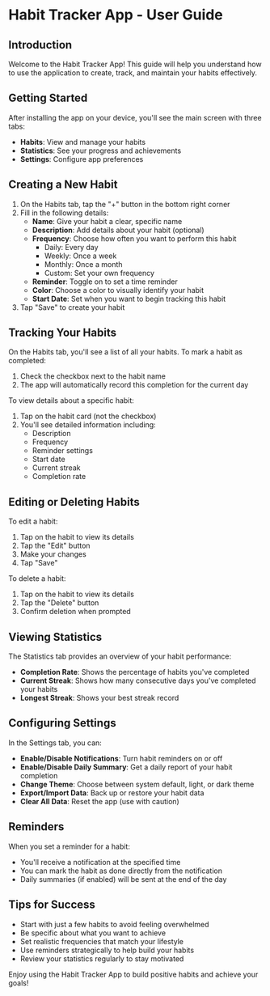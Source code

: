 # Habit Tracker App - User Guide

## Introduction

Welcome to the Habit Tracker App! This guide will help you understand how to use the application to create, track, and maintain your habits effectively.

## Getting Started

After installing the app on your device, you'll see the main screen with three tabs:
- **Habits**: View and manage your habits
- **Statistics**: See your progress and achievements
- **Settings**: Configure app preferences

## Creating a New Habit

1. On the Habits tab, tap the "+" button in the bottom right corner
2. Fill in the following details:
   - **Name**: Give your habit a clear, specific name
   - **Description**: Add details about your habit (optional)
   - **Frequency**: Choose how often you want to perform this habit
     - Daily: Every day
     - Weekly: Once a week
     - Monthly: Once a month
     - Custom: Set your own frequency
   - **Reminder**: Toggle on to set a time reminder
   - **Color**: Choose a color to visually identify your habit
   - **Start Date**: Set when you want to begin tracking this habit
3. Tap "Save" to create your habit

## Tracking Your Habits

On the Habits tab, you'll see a list of all your habits. To mark a habit as completed:
1. Check the checkbox next to the habit name
2. The app will automatically record this completion for the current day

To view details about a specific habit:
1. Tap on the habit card (not the checkbox)
2. You'll see detailed information including:
   - Description
   - Frequency
   - Reminder settings
   - Start date
   - Current streak
   - Completion rate

## Editing or Deleting Habits

To edit a habit:
1. Tap on the habit to view its details
2. Tap the "Edit" button
3. Make your changes
4. Tap "Save"

To delete a habit:
1. Tap on the habit to view its details
2. Tap the "Delete" button
3. Confirm deletion when prompted

## Viewing Statistics

The Statistics tab provides an overview of your habit performance:
- **Completion Rate**: Shows the percentage of habits you've completed
- **Current Streak**: Shows how many consecutive days you've completed your habits
- **Longest Streak**: Shows your best streak record

## Configuring Settings

In the Settings tab, you can:
- **Enable/Disable Notifications**: Turn habit reminders on or off
- **Enable/Disable Daily Summary**: Get a daily report of your habit completion
- **Change Theme**: Choose between system default, light, or dark theme
- **Export/Import Data**: Back up or restore your habit data
- **Clear All Data**: Reset the app (use with caution)

## Reminders

When you set a reminder for a habit:
- You'll receive a notification at the specified time
- You can mark the habit as done directly from the notification
- Daily summaries (if enabled) will be sent at the end of the day

## Tips for Success

- Start with just a few habits to avoid feeling overwhelmed
- Be specific about what you want to achieve
- Set realistic frequencies that match your lifestyle
- Use reminders strategically to help build your habits
- Review your statistics regularly to stay motivated

Enjoy using the Habit Tracker App to build positive habits and achieve your goals!
